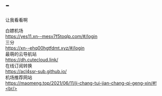 # -
让我看看啊

白嫖机场<br/>
https://yes11.xn--mesv7f5toqlp.com/#/login<br/>
三分<br/>
https://xn--ehq00hgtfdmt.xyz/#/login<br/>
最萌的云导航站<br/>
https://dh.cutecloud.link/<br/>
在线订阅转换<br/>
https://acl4ssr-sub.github.io/<br/>
机场推荐网站<br/>
https://maomeng.top/2021/06/11/ji-chang-tui-jian-chang-qi-geng-xin/#!<br/>
